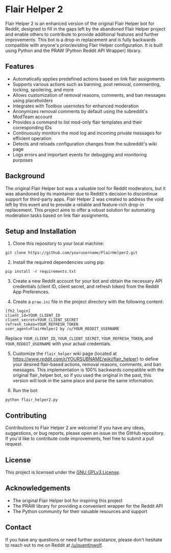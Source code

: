 # Flair Helper 2

Flair Helper 2 is an enhanced version of the original Flair Helper bot for Reddit, designed to fill in the gaps left by the abandoned Flair Helper project and enable others to contribute to provide additional features and further improvements. This bot is a drop-in replacement and is fully backwards compatible with anyone's prior/existing Flair Helper configuration. It is built using Python and the PRAW (Python Reddit API Wrapper) library.

## Features

- Automatically applies predefined actions based on link flair assignments
- Supports various actions such as banning, post removal, commenting, locking, spoilering, and more
- Allows customization of removal reasons, comments, and ban messages using placeholders
- Integrates with Toolbox usernotes for enhanced moderation
- Anonymizes removal comments by default using the subreddit's ModTeam account
- Provides a command to list mod-only flair templates and their corresponding IDs
- Continuously monitors the mod log and incoming private messages for efficient operation
- Detects and reloads configuration changes from the subreddit's wiki page
- Logs errors and important events for debugging and monitoring purposes

## Background

The original Flair Helper bot was a valuable tool for Reddit moderators, but it was abandoned by its maintainer due to Reddit's decision to discontinue support for third-party apps. Flair Helper 2 was created to address the void left by this event and to provide a reliable and feature-rich drop-in replacement. This project aims to offer a robust solution for automating moderation tasks based on link flair assignments.

## Setup and Installation

1. Clone this repository to your local machine:
```
git clone https://github.com/yourusername/FlairHelper2.git
```

2. Install the required dependencies using pip:
```
pip install -r requirements.txt
```

3. Create a new Reddit account for your bot and obtain the necessary API credentials (client ID, client secret, and refresh token) from the Reddit App Preferences.

4. Create a `praw.ini` file in the project directory with the following content:
```
[fh2_login]
client_id=YOUR_CLIENT_ID
client_secret=YOUR_CLIENT_SECRET
refresh_token=YOUR_REFRESH_TOKEN
user_agent=FlairHelper2 by /u/YOUR_REDDIT_USERNAME
```

Replace `YOUR_CLIENT_ID`, `YOUR_CLIENT_SECRET`, `YOUR_REFRESH_TOKEN`, and `YOUR_REDDIT_USERNAME` with your actual credentials.

5. Customize the `flair_helper` wiki page (located at https://www.reddit.com/r/YOURSUBNAME/wiki/flair_helper) to define your desired flair-based actions, removal reasons, comments, and ban messages.  This implementation is 100% backwards compatible with the original flair_helper bot, so if you used the original in the past, this version will look in the same place and parse the same information.

6. Run the bot:
```
python flair_helper2.py
```

## Contributing

Contributions to Flair Helper 2 are welcome! If you have any ideas, suggestions, or bug reports, please open an issue on the GitHub repository. If you'd like to contribute code improvements, feel free to submit a pull request.

## License

This project is licensed under the [GNU GPLv3 License](LICENSE).

## Acknowledgements

- The original Flair Helper bot for inspiring this project
- The PRAW library for providing a convenient wrapper for the Reddit API
- The Python community for their valuable resources and support

## Contact

If you have any questions or need further assistance, please don't hesitate to reach out to me on Reddit at [/u/quentinwolf](https://www.reddit.com/user/quentinwolf).
